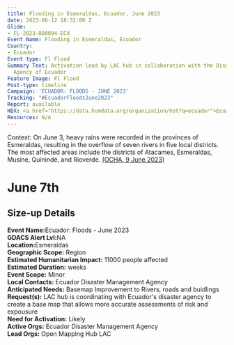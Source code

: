 ```yaml
---
title: Flooding in Esmeraldas, Ecuador, June 2023
date: 2023-06-12 18:32:00 Z
Glide:
- FL-2023-000094-ECU
Event Name: Flooding in Esmeraldas, Ecuador
Country:
- Ecuador
Event type: Fl Flood
Summary Text: Activation lead by LAC hub in collaboration with the Disastre Management
  Agency of Ecuador
Feature Image: Fl Flood
Post-type: timeline
Campaign: 'ECUADOR: FLOODS - JUNE 2023'
Tracking: "#EcuadorFloodsJune2023"
Report: available
HDX: <a href="https://data.humdata.org/organization/hot?q=ecuador">Ecuador</a>
Resources: N/A
---
```


Context: On June 3, heavy rains were recorded in the provinces of Esmeraldas, resulting in the overflow of seven rivers in five local districts. The most affected areas include the districts of Atacames, Esmeraldas, Musine, Quinindé, and Rioverde. <a href="https://reliefweb.int/node/3969995">(OCHA, 9 June 2023)</a>

<h1>June 7th</h1> 

<h2>Size-up Details</h2>

<strong>Event Name:</strong>Ecuador: Floods - June 2023<br>
<strong>GDACS Alert Lvl:</strong>NA<br>
<strong>Location:</strong>Esmeraldas<br>
<strong>Geographic Scope:</strong> Region<br>
<strong>Estimated Humanitarian Impact:</strong> 11000 people affected<br>
<strong>Estimated Duration:</strong> weeks<br>
<strong>Event Scope:</strong> Minor<br>
<strong>Local Contacts:</strong> Ecuador Disaster Management Agency<br>
<strong>Anticipated Needs:</strong> Basemap Improvement to Rivers, roads and buidlings<br>
<strong>Request(s):</strong> LAC hub is coordinating with Ecuador's disaster agency to create a base map that allows more accurate assessments of risk and expousure<br>
<strong>Need for Activation:</strong> Likely<br>
<strong>Active Orgs:</strong> Ecuador Disaster Management Agency<br>
<strong>Lead Orgs:</strong> Open Mapping Hub LAC
